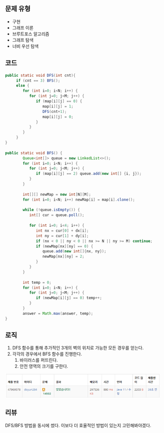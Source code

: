 ## 문제 유형
- 구현
- 그래프 이론
- 브루트포스 알고리즘
- 그래프 탐색
- 너비 우선 탐색

## 코드
```java
public static void DFS(int cnt){
     if (cnt == 3) BFS();
     else {
        for (int i=0; i<N; i++) {
           for (int j=0; j<M; j++) {
              if (map[i][j] == 0) {
                 map[i][j] = 1;
                 DFS(cnt+1);
                 map[i][j] = 0;
              }
           }
        }
     }
}

public static void BFS() {
        Queue<int[]> queue = new LinkedList<>();
        for (int i=0; i<N; i++) {
           for (int j=0; j<M; j++) {
              if (map[i][j] == 2) queue.add(new int[] {i, j});
           }
        }

        int[][] newMap = new int[N][M];
        for (int i=0; i<N; i++) newMap[i] = map[i].clone();

        while (!queue.isEmpty()) {
           int[] cur = queue.poll();
   
           for (int i=0; i<4; i++) {
              int nx = cur[0] + dx[i];
              int ny = cur[1] + dy[i];
              if (nx < 0 || ny < 0 || nx >= N || ny >= M) continue;
              if (newMap[nx][ny] == 0) {
                 queue.add(new int[]{nx, ny});
                 newMap[nx][ny] = 2;
              }
           }
        }

        int temp = 0;
        for (int i=0; i<N; i++) {
           for (int j=0; j<M; j++) {
              if (newMap[i][j] == 0) temp++;
           }
        }
        answer = Math.max(answer, temp);
}
```

## 로직
1. DFS 함수를 통해 추가적인 3개의 벽의 위치로 가능한 모든 경우를 얻는다.
2. 각각의 경우에서 BFS 함수를 진행한다.
   1. 바이러스를 퍼뜨린다.
   2. 안전 영역의 크기를 구한다.

![img.png](img.png)

## 리뷰
DFS/BFS 방법을 동시에 썼다. 이보다 더 효율적인 방법이 있는지 고민해봐야겠다.